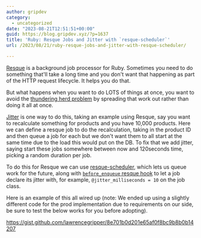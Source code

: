 ```yaml
---
author: gripdev
category:
  - uncategorized
date: "2023-08-21T12:51:51+00:00"
guid: https://blog.gripdev.xyz/?p=1637
title: 'Ruby: Resque Jobs and Jitter with `resque-scheduler`'
url: /2023/08/21/ruby-resque-jobs-and-jitter-with-resque-scheduler/

---
```

[Resque](https://github.com/resque/resque) is a background job processor for Ruby. Sometimes you need to do something that'll take a long time and you don't want that happening as part of the HTTP request lifecycle. It helps you do that.

But what happens when you want to do LOTS of things at once, you want to avoid the [thundering herd problem](https://en.wikipedia.org/wiki/Thundering_herd_problem) by spreading that work out rather than doing it all at once.

[Jitter](https://en.wikipedia.org/wiki/Jitter) is one way to do this, taking an example using Resque, say you want to recalculate something for products and you have 10,000 products. Here we can define a resque job to do the recalculation, taking in the product ID and then queue a job for each but we don't want them to all start at the same time due to the load this would put on the DB. To fix that we add jitter, saying start these jobs somewhere between now and 120seconds time, picking a random duration per job.

To do this for Resque we can use [resque-scheduler](https://github.com/resque/resque-scheduler), which lets us queue work for the future, along with [`before_enqueue` resque hook](https://github.com/resque/resque/blob/master/docs/HOOKS.md) to let a job declare its jitter with, for example, `@jitter_milliseconds = 10` on the job class.

Here is an example of this all wired up (note: We ended up using a slightly different code for the prod implementation due to requirements on our side, be sure to test the below works for you before adopting).

https://gist.github.com/lawrencegripper/8e701b0d201e65af0f8bc9b8b0b14207
